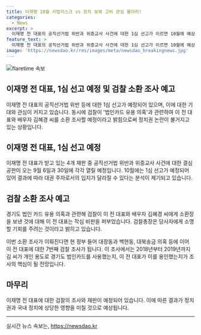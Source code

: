 ```yaml
---
title: 이재명 10월 사법리스크 vs 정치 보복 고비 관심 몰아라!
categories:
  - News
excerpt: >
  이재명 전 대표의 공직선거법 위반과 위증교사 사건에 대한 1심 선고가 이르면 10월에 예상되고, 대권 주자로서의 입지가 달라질 수 있다는 분석이 나왔습니다. 검찰이 이 전 대표와 배우자 김혜경 씨를 소환 조사할 예정이며, 이에 대한 논란이 커지고 있습니다. 또한, 경기도 법인카드 유용 의혹과 관련한 조사가 계속되고 있어, 사람들의 이목이 집중되고 있습니다.
feature_text: >
  이재명 전 대표의 공직선거법 위반과 위증교사 사건에 대한 1심 선고가 이르면 10월에 예상되고, 대권 주자로서의 입지가 달라질 수 있다는 분석이 나왔습니다. 검찰이 이 전 대표와 배우자 김혜경 씨를 소환 조사할 예정이며, 이에 대한 논란이 커지고 있습니다. 또한, 경기도 법인카드 유용 의혹과 관련한 조사가 계속되고 있어, 사람들의 이목이 집중되고 있습니다.
image: 'https://newsdao.kr/res/images/meta/newsdao_breakingnews.jpg'
---
```


<p><img src="https://newsdao.kr/res/images/meta/newsdao_breakingnews.jpg" alt="flaretime 속보" /></p>

<h2>이재명 전 대표, 1심 선고 예정 및 검찰 소환 조사 예고</h2>

<p data-ke-size="size16">이재명 전 대표의 공직선거법 위반 등에 대한 1심 선고가 예정되어 있으며, 이에 대한 기대와 관심이 커지고 있습니다. 동시에 검찰이 '법인카드 유용 의혹'과 관련하여 이 전 대표와 배우자 김혜경 씨를 소환 조사할 예정이라고 밝힘으로써 정치권 논란이 불거지고 있는 상황입니다.</p>

<h2 data-ke-size="size26">이재명 전 대표, 1심 선고 예정</h2>

<p data-ke-size="size16">이재명 전 대표가 받고 있는 4개 재판 중 공직선거법 위반과 위증교사 사건에 대한 결심공판이 오는 9월 6일과 30일에 각각 열릴 예정입니다. 10월에는 1심 선고가 예정되어 있어 결과에 따라 대권 주자로서의 입지가 달라질 수 있다는 분석이 제기되고 있습니다.</p>

<h2 data-ke-size="size26">검찰 소환 조사 예고</h2>

<p data-ke-size="size16">경기도 법인 카드 유용 의혹과 관련해 검찰이 이 전 대표와 배우자 김혜경 씨에게 소환장을 보낸 것에 대해 이 전 대표는 작심 비판을 퍼부었습니다. 검찰총장은 당사자에게 소명할 기회를 주려는 것이라고 밝히고 있습니다.</p>

<p data-ke-size="size16">이번 소환 조사가 이뤄진다면 현 정부 들어 대장동과 백현동, 대북송금 의혹 등에 이어 이 전 대표에 대한 7번째 검찰 조사가 됩니다. 이 조사에서는 2018년부터 2019년까지 김 씨가 개인 용도로 경기도 법인카드를 사용했는지, 이 전 대표가 이를 용인했는지가 조사의 핵심이 될 전망입니다.</p>

<h2 data-ke-size="size26">마무리</h2>

<p data-ke-size="size16">이재명 전 대표에 대한 검찰의 조사와 재판이 예정되어 있습니다. 이에 따른 결과가 정치권과 국내 정치에 상당한 영향을 미칠 것으로 예상됩니다.</p>

<hr>
실시간 뉴스 속보는, <a href="https://newsdao.kr" rel="dofollow">https://newsdao.kr</a>


